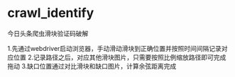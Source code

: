 # crawl_identify
今日头条爬虫滑块验证码破解

1.先通过webdriver启动浏览器，手动滑动滑块到正确位置并按照时间间隔记录对应位置
2.记录路径之后，对应其他滑块图片，只需要按照比例缩放路径即可完成拖动
3.缺口位置通过对比滑块和缺口图片，计算余弦距离完成

